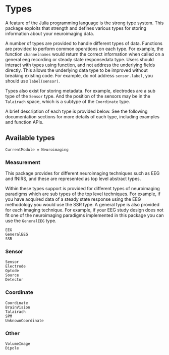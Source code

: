# Types

A feature of the Julia programming language is the strong type system.
This package exploits that strength and defines various types for storing
information about your neuroimaging data.

A number of types are provided to handle different types of data.
Functions are provided to perform common operations on each type.
For example, the function `channelnames` would return the correct
information when called on a general eeg recording or steady state responsedata type.
Users should interact with types using function, and not address the underlying
fields directly. This allows the underlying data type to be improved without breaking
existing code. For example, do not address `sensor.label`, you should use `label(sensor)`.

Types also exist for storing metadata. For example, electrodes
are a sub type of the `Sensor` type. And the position
of the sensors may be in the `Talairach` space, which is a subtype of
the `Coordinate` type.

A brief description of each type is provided below.
See the following documentation sections for more details of each type,
including examples and function APIs.


## Available types

```@meta
CurrentModule = Neuroimaging
```

### Measurement

This package provides for different neuroimaging techniques such as EEG and fNIRS,
and these are represented as top level abstract types.

Within these types support is provided for different types of neuroimaging paradigms
which are sub types of the top level techniques.
For example, if you have acquired data of a steady state response using the EEG methodology you would use the SSR type.
A general type is also provided for each imaging technique.
For example, if your EEG study design does not fit one of the neuroimaging paradigms implemented in this package you can
use the `GeneralEEG` type.

```@docs
EEG
GeneralEEG
SSR
```


### Sensor

```@docs
Sensor
Electrode
Optode
Source
Detector
```


### Coordinate

```@docs
Coordinate
BrainVision 
Talairach
SPM
UnknownCoordinate
```


### Other

```@docs
VolumeImage
Dipole
```
